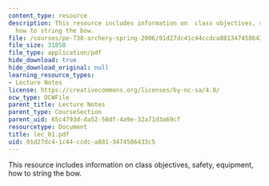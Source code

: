 ```yaml
---
content_type: resource
description: This resource includes information on  class objectives, safety, equipment,
  how to string the bow.
file: /courses/pe-730-archery-spring-2006/91d27dc41c44ccdca8813474586433c5_lec_01.pdf
file_size: 31850
file_type: application/pdf
hide_download: true
hide_download_original: null
learning_resource_types:
- Lecture Notes
license: https://creativecommons.org/licenses/by-nc-sa/4.0/
ocw_type: OCWFile
parent_title: Lecture Notes
parent_type: CourseSection
parent_uid: 65c4793d-da52-50df-4a9e-32a71d3a69cf
resourcetype: Document
title: lec_01.pdf
uid: 91d27dc4-1c44-ccdc-a881-3474586433c5
---
```

This resource includes information on  class objectives, safety, equipment, how to string the bow.